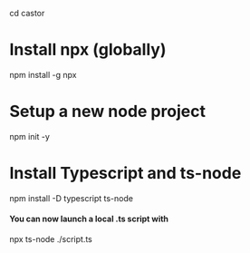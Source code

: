 cd castor
# Install npx (globally)
npm install -g npx
# Setup a new node project
npm init -y
# Install Typescript and ts-node
npm install -D typescript ts-node


#### You can now launch a local .ts script with
npx ts-node ./script.ts